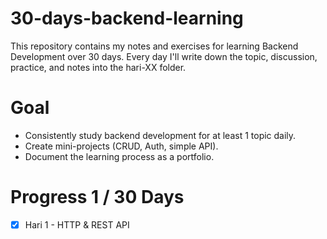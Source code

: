 # 30-days-backend-learning
This repository contains my notes and exercises for learning Backend Development over 30 days.
Every day I'll write down the topic, discussion, practice, and notes into the hari-XX folder.

# Goal
- Consistently study backend development for at least 1 topic daily.
- Create mini-projects (CRUD, Auth, simple API).
- Document the learning process as a portfolio.

# Progress 1 / 30 Days
- [x] Hari 1 - HTTP & REST API
